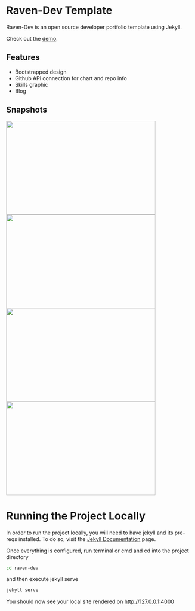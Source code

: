 # Raven-Dev Template
Raven-Dev is an open source developer portfolio template using Jekyll.

Check out the <a href="http://edmaryrosado.github.io/raven-dev" target="_blank">demo</a>.
## Features
<ul>
<li>Bootstrapped design</li>
<li>Github API connection for chart and repo info</li>
<li>Skills graphic</li>
<li>Blog</li>
</ul>

## Snapshots
<a href="http://codingraven.com/img/featured_projects/raven-dev/1.png" target="_blank"><img src="http://codingraven.com/img/featured_projects/raven-dev/1.png" width="400px" height="250px"/></a>
<a href="http://codingraven.com/img/featured_projects/raven-dev/2.png" target="_blank"><img src="http://codingraven.com/img/featured_projects/raven-dev/2.png" width="400px" height="250px"/></a>
<a href="http://codingraven.com/img/featured_projects/raven-dev/3.png" target="_blank"><img src="http://codingraven.com/img/featured_projects/raven-dev/3.png" width="400px" height="250px"/></a>
<a href="http://codingraven.com/img/featured_projects/raven-dev/4.png" target="_blank"><img src="http://codingraven.com/img/featured_projects/raven-dev/4.png" width="400px" height="250px"/></a>

# Running the Project Locally
In order to run the project locally, you will need to have jekyll and its pre-reqs installed. To do so, visit the <a href="https://jekyllrb.com/docs/installation/">Jekyll Documentation</a> page.

Once everything is configured, run terminal or cmd and cd into the project directory
```bash
cd raven-dev
```

and then execute jekyll serve

```bash
jekyll serve
```

You should now see your local site rendered on <a href="http://127.0.0.1:4000">http://127.0.0.1:4000</a>
